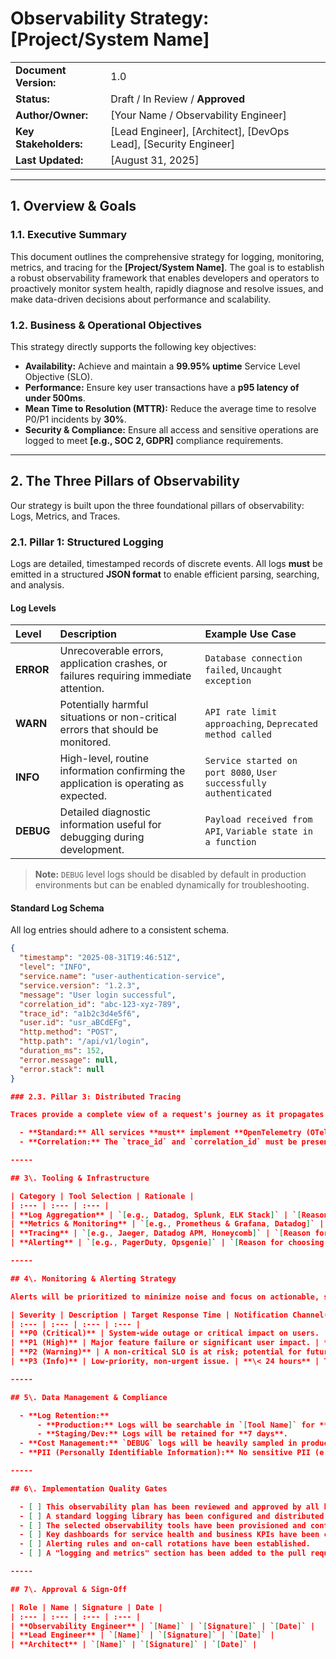 # Observability Strategy: [Project/System Name]

| | |
| :--- | :--- |
| **Document Version:** | 1.0 |
| **Status:** | Draft / In Review / **Approved** |
| **Author/Owner:** | [Your Name / Observability Engineer] |
| **Key Stakeholders:** | [Lead Engineer], [Architect], [DevOps Lead], [Security Engineer] |
| **Last Updated:** | [August 31, 2025] |

---

## 1\. Overview & Goals

### 1.1. Executive Summary
This document outlines the comprehensive strategy for logging, monitoring, metrics, and tracing for the **[Project/System Name]**. The goal is to establish a robust observability framework that enables developers and operators to proactively monitor system health, rapidly diagnose and resolve issues, and make data-driven decisions about performance and scalability.

### 1.2. Business & Operational Objectives
This strategy directly supports the following key objectives:
-   **Availability:** Achieve and maintain a **99.95% uptime** Service Level Objective (SLO).
-   **Performance:** Ensure key user transactions have a **p95 latency of under 500ms**.
-   **Mean Time to Resolution (MTTR):** Reduce the average time to resolve P0/P1 incidents by **30%**.
-   **Security & Compliance:** Ensure all access and sensitive operations are logged to meet **[e.g., SOC 2, GDPR]** compliance requirements.

---

## 2\. The Three Pillars of Observability

Our strategy is built upon the three foundational pillars of observability: Logs, Metrics, and Traces.

### 2.1. Pillar 1: Structured Logging

Logs are detailed, timestamped records of discrete events. All logs **must** be emitted in a structured **JSON format** to enable efficient parsing, searching, and analysis.

#### Log Levels
| Level | Description | Example Use Case |
| :--- | :--- | :--- |
| **ERROR** | Unrecoverable errors, application crashes, or failures requiring immediate attention. | `Database connection failed`, `Uncaught exception` |
| **WARN** | Potentially harmful situations or non-critical errors that should be monitored. | `API rate limit approaching`, `Deprecated method called` |
| **INFO** | High-level, routine information confirming the application is operating as expected. | `Service started on port 8080`, `User successfully authenticated` |
| **DEBUG** | Detailed diagnostic information useful for debugging during development. | `Payload received from API`, `Variable state in a function` |

> **Note:** `DEBUG` level logs should be disabled by default in production environments but can be enabled dynamically for troubleshooting.

#### Standard Log Schema
All log entries should adhere to a consistent schema.

```json
{
  "timestamp": "2025-08-31T19:46:51Z",
  "level": "INFO",
  "service.name": "user-authentication-service",
  "service.version": "1.2.3",
  "message": "User login successful",
  "correlation_id": "abc-123-xyz-789",
  "trace_id": "a1b2c3d4e5f6",
  "user.id": "usr_aBCdEFg",
  "http.method": "POST",
  "http.path": "/api/v1/login",
  "duration_ms": 152,
  "error.message": null,
  "error.stack": null
}

### 2.3. Pillar 3: Distributed Tracing

Traces provide a complete view of a request's journey as it propagates through multiple microservices. This is essential for debugging latency and understanding complex workflows.

  - **Standard:** All services **must** implement **OpenTelemetry (OTel)** for trace propagation.
  - **Correlation:** The `trace_id` and `correlation_id` must be present in all logs and metrics associated with a given request.

-----

## 3\. Tooling & Infrastructure

| Category | Tool Selection | Rationale |
| :--- | :--- | :--- |
| **Log Aggregation** | `[e.g., Datadog, Splunk, ELK Stack]` | `[Reason for choosing this tool]` |
| **Metrics & Monitoring** | `[e.g., Prometheus & Grafana, Datadog]` | `[Reason for choosing this tool]` |
| **Tracing** | `[e.g., Jaeger, Datadog APM, Honeycomb]` | `[Reason for choosing this tool]` |
| **Alerting** | `[e.g., PagerDuty, Opsgenie]` | `[Reason for choosing this tool]` |

-----

## 4\. Monitoring & Alerting Strategy

Alerts will be prioritized to minimize noise and focus on actionable, symptom-based issues.

| Severity | Description | Target Response Time | Notification Channel(s) |
| :--- | :--- | :--- | :--- |
| **P0 (Critical)** | System-wide outage or critical impact on users. | **\< 5 minutes** | PagerDuty + dedicated Slack channel |
| **P1 (High)** | Major feature failure or significant user impact. | **\< 15 minutes** | PagerDuty + dedicated Slack channel |
| **P2 (Warning)** | A non-critical SLO is at risk; potential for future impact. | **\< 1 hour** | Slack channel |
| **P3 (Info)** | Low-priority, non-urgent issue. | **\< 24 hours** | Ticket created in Jira/Linear |

-----

## 5\. Data Management & Compliance

  - **Log Retention:**
      - **Production:** Logs will be searchable in `[Tool Name]` for **30 days** and archived in cold storage for **1 year** for compliance.
      - **Staging/Dev:** Logs will be retained for **7 days**.
  - **Cost Management:** `DEBUG` logs will be heavily sampled in production to control ingestion costs.
  - **PII (Personally Identifiable Information):** No sensitive PII (e.g., passwords, API keys, credit card numbers) should ever be logged in plain text. All logging must adhere to the PII Masking Policy.

-----

## 6\. Implementation Quality Gates

  - [ ] This observability plan has been reviewed and approved by all key stakeholders.
  - [ ] A standard logging library has been configured and distributed for all services.
  - [ ] The selected observability tools have been provisioned and configured.
  - [ ] Key dashboards for service health and business KPIs have been created.
  - [ ] Alerting rules and on-call rotations have been established.
  - [ ] A "logging and metrics" section has been added to the pull request template to ensure new features include proper instrumentation.

-----

## 7\. Approval & Sign-Off

| Role | Name | Signature | Date |
| :--- | :--- | :--- | :--- |
| **Observability Engineer** | `[Name]` | `[Signature]` | `[Date]` |
| **Lead Engineer** | `[Name]` | `[Signature]` | `[Date]` |
| **Architect** | `[Name]` | `[Signature]` | `[Date]` |

```
```
